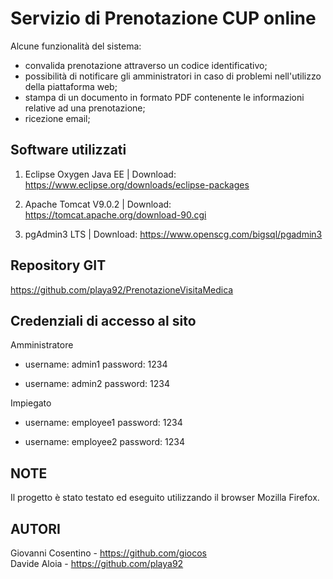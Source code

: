 # Servizio di Prenotazione CUP online
Alcune funzionalità del sistema:
* convalida prenotazione attraverso un codice identificativo;
* possibilità di notificare gli amministratori in caso di problemi nell'utilizzo della piattaforma web;
* stampa di un documento in formato PDF contenente le informazioni relative ad una prenotazione;
* ricezione email;

Software utilizzati
-------------------
1. Eclipse Oxygen Java EE | Download: https://www.eclipse.org/downloads/eclipse-packages

2. Apache Tomcat V9.0.2 | Download: https://tomcat.apache.org/download-90.cgi

3. pgAdmin3 LTS | Download: https://www.openscg.com/bigsql/pgadmin3

Repository GIT
--------------
https://github.com/playa92/PrenotazioneVisitaMedica


Credenziali di accesso al sito
------------------------------
Amministratore

* username: admin1 password: 1234

* username: admin2 password: 1234

Impiegato

* username: employee1 password: 1234

* username: employee2 password: 1234 

NOTE 
----
Il progetto è stato testato ed eseguito utilizzando il browser Mozilla Firefox.

AUTORI
------
Giovanni Cosentino - https://github.com/giocos  
Davide Aloia - https://github.com/playa92
